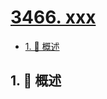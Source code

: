 # [3466. xxx](https://github.com/Tdahuyou/TNotes.leetcode/tree/main/notes/3466.%20xxx)

<!-- region:toc -->

- [1. 📝 概述](#1--概述)

<!-- endregion:toc -->

## 1. 📝 概述
